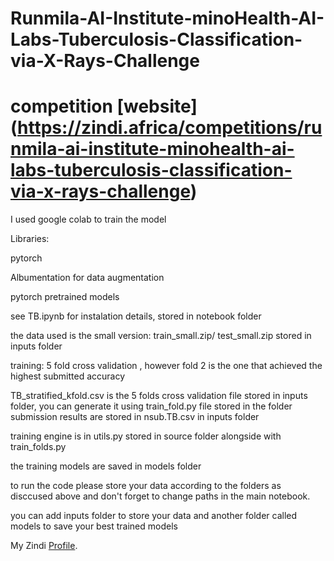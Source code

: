 # Runmila-AI-Institute-minoHealth-AI-Labs-Tuberculosis-Classification-via-X-Rays-Challenge

# competition [website] (https://zindi.africa/competitions/runmila-ai-institute-minohealth-ai-labs-tuberculosis-classification-via-x-rays-challenge)

I used google colab to train the model

Libraries:

pytorch

Albumentation for data augmentation

pytorch pretrained models

see TB.ipynb for instalation details, stored in notebook folder


the data used is the small version: train_small.zip/ test_small.zip stored in inputs folder

training: 5 fold cross validation , however fold 2 is the one that achieved the highest submitted accuracy 

TB_stratified_kfold.csv is the 5 folds cross validation file stored in inputs folder, you can generate it using train_fold.py file stored in the folder
submission results are stored in nsub.TB.csv in inputs folder

training engine is in utils.py stored in source folder alongside with train_folds.py

the training models are saved in models folder

to run the code please store your data according to the folders as disccused above and don't forget to change paths in the main notebook.

you can add inputs folder to store your data and another folder called models to save your best trained models

My Zindi [Profile](https://zindi.africa/users/Anas_Hasni).
 

